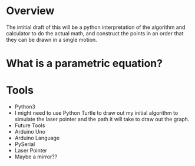 # Overview
The intitial draft of this will be a python interpretation of the algorithm and calculator to do the actual math, and construct the points in an order that they can be drawn in a single motion.

# What is a parametric equation?

# Tools
- Python3
 - I might need to use Python Turtle to draw out my initial algorithm to simulate the laser pointer and the path it will take to draw out the graph.
- Future Tools
 - Arduino Uno
 - Arduino Language
 - PySerial
 - Laser Pointer
 - Maybe a mirror??

 
